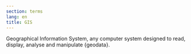 ```yaml
---
section: terms
lang: en
title: GIS
---
```


Geographical Information System, any computer system designed to read, display, analyse and manipulate {geodata}.